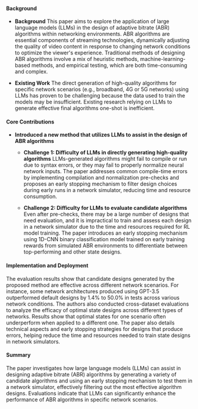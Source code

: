 #### Background
- **Background**
This paper aims to explore the application of large language models (LLMs) in the design of adaptive bitrate (ABR) algorithms within networking environments. ABR algorithms are essential components of streaming technologies, dynamically adjusting the quality of video content in response to changing network conditions to optimize the viewer's experience. Traditional methods of designing ABR algorithms involve a mix of heuristic methods, machine-learning-based methods, and empirical testing, which are both time-consuming and complex.

- **Existing Work**
The direct generation of high-quality algorithms for specific network scenarios (e.g., broadband, 4G or 5G networks) using LLMs has proven to be challenging because the data used to train the models may be insufficient. Existing research relying on LLMs to generate effective final algorithms one-shot is inefficient.

#### Core Contributions
- **Introduced a new method that utilizes LLMs to assist in the design of ABR algorithms**
  - **Challenge 1: Difficulty of LLMs in directly generating high-quality algorithms**
      LLMs-generated algorithms might fail to compile or run due to syntax errors, or they may fail to properly normalize neural network inputs. The paper addresses common compile-time errors by implementing compilation and normalization pre-checks and proposes an early stopping mechanism to filter design choices during early runs in a network simulator, reducing time and resource consumption.

  - **Challenge 2: Difficulty for LLMs to evaluate candidate algorithms**
      Even after pre-checks, there may be a large number of designs that need evaluation, and it is impractical to train and assess each design in a network simulator due to the time and resources required for RL model training. The paper introduces an early stopping mechanism using 1D-CNN binary classification model trained on early training rewards from simulated ABR environments to differentiate between top-performing and other state designs.

#### Implementation and Deployment
The evaluation results show that candidate designs generated by the proposed method are effective across different network scenarios. For instance, some network architectures produced using GPT-3.5 outperformed default designs by 1.4% to 50.0% in tests across various network conditions. The authors also conducted cross-dataset evaluations to analyze the efficacy of optimal state designs across different types of networks. Results show that optimal states for one scenario often underperform when applied to a different one. The paper also details technical aspects and early stopping strategies for designs that produce errors, helping reduce the time and resources needed to train state designs in network simulators.

#### Summary
The paper investigates how large language models (LLMs) can assist in designing adaptive bitrate (ABR) algorithms by generating a variety of candidate algorithms and using an early stopping mechanism to test them in a network simulator, effectively filtering out the most effective algorithm designs. Evaluations indicate that LLMs can significantly enhance the performance of ABR algorithms in specific network scenarios.